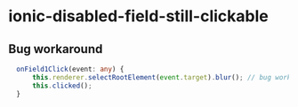# ionic-disabled-field-still-clickable
## Bug workaround 
```typescript
  onField1Click(event: any) {    
      this.renderer.selectRootElement(event.target).blur(); // bug workaround      
      this.clicked();
  }
```
